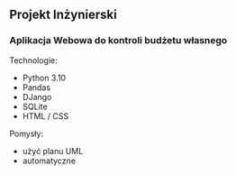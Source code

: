 ## Projekt Inżynierski
### Aplikacja Webowa do kontroli budżetu własnego


Technologie:
*   Python 3.10
*   Pandas
*   DJango
*   SQLite
*   HTML / CSS

Pomysły:
-   użyć planu UML
-   automatyczne
